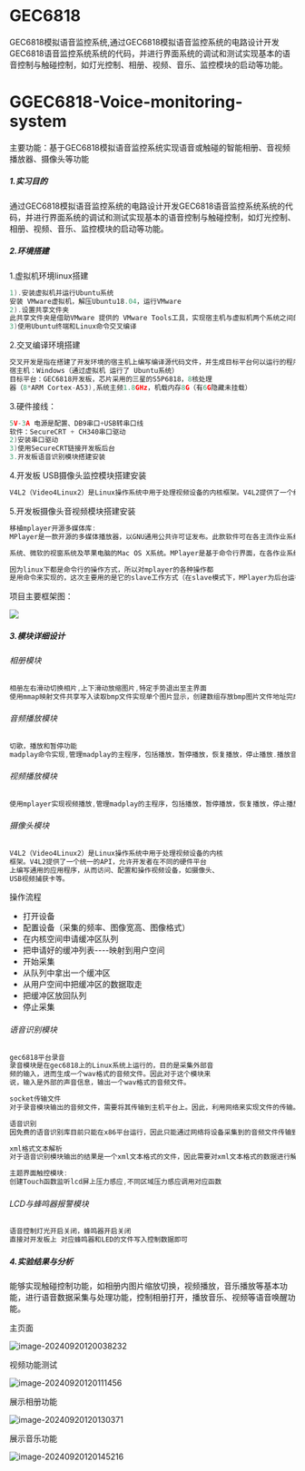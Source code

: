# GEC6818
GEC6818模拟语音监控系统,通过GEC6818模拟语音监控系统的电路设计开发GEC6818语音监控系统系统的代码，并进行界面系统的调试和测试实现基本的语音控制与触碰控制，如灯光控制、相册、视频、音乐、监控模块的启动等功能。
# GGEC6818-Voice-monitoring-system

主要功能：基于GEC6818模拟语音监控系统实现语音或触碰的智能相册、音视频播放器、摄像头等功能

##### 1.实习目的

通过GEC6818模拟语音监控系统的电路设计开发GEC6818语音监控系统系统的代码，并进行界面系统的调试和测试实现基本的语音控制与触碰控制，如灯光控制、相册、视频、音乐、监控模块的启动等功能。

##### 2.环境搭建

1.虚拟机环境linux搭建

```c++
1).安装虚拟机并运行Ubuntu系统
安装 VMware虚拟机，解压Ubuntu18.04，运行VMware
2).设置共享文件夹
此共享文件夹是借助VMware 提供的 VMware Tools工具，实现宿主机与虚拟机两个系统之间的文件共享
3)使用Ubuntu终端和Linux命令交叉编译
```

2.交叉编译环境搭建

```c++
交叉开发是指在搭建了开发环境的宿主机上编写编译源代码文件，并生成目标平台何以运行的程序文件，并将该文件传输到目标平台运行的过程
宿主机：Windows（通过虚拟机 运行了 Ubuntu系统）
目标平台：GEC6818开发板，芯片采用的三星的S5P6818，8核处理
器（8*ARM Cortex-A53),系统主频1.8GHz，机载内存8G（有6G隐藏未挂载）
```

3.硬件接线：

```c++
5V-3A 电源是配置、DB9串口+USB转串口线
软件：SecureCRT + CH340串口驱动
2)安装串口驱动
3)使用SecureCRT链接开发板后台
3.开发板语音识别模块搭建安装
```

4.开发板 USB摄像头监控模块搭建安装

```c++
V4L2（Video4Linux2）是Linux操作系统中用于处理视频设备的内核框架。V4L2提供了一个统一的API，允许开发者在不同的硬件平台上编写通用的应用程序，从而访问、配置和操作视频设备，如摄像头、USB视频捕获卡等。
```

5.开发板摄像头音视频模块搭建安装

```c++
移植mplayer开源多媒体库:
MPlayer是一款开源的多媒体播放器，以GNU通用公共许可证发布。此款软件可在各主流作业系统使用，例如Linux和其他类Unix作业

系统、微软的视窗系统及苹果电脑的Mac OS X系统。MPlayer是基于命令行界面，在各作业系统可选择安装不同的图形界面。

因为linux下都是命令行的操作方式，所以对mplayer的各种操作都
是用命令来实现的，这次主要用的是它的slave工作方式（在slave模式下，MPlayer为后台运行其他程序，不再截获键盘事件， MPlayer会从标准输入读一个换行符（\n）分隔开的命令）。
```

项目主要框架图：

![](C:\Users\86166\AppData\Roaming\Typora\typora-user-images\image-20240920114900890.png)

##### 3.模块详细设计

###### 相册模块

```c++
相册左右滑动切换相片,上下滑动放缩图片,特定手势退出至主界面
使用mmap映射文件共享写入读取bmp文件实现单个图片显示，创建数组存放bmp图片文件地址完成图片切换，延迟函数与区块化显示图片制造百叶窗显示图片特效，定位图片中心偏移实现中心居中图片，色块数组存储模糊比例填充完成放大缩小图片
```

###### 音频播放模块

```c++
切歌，播放和暂停功能
madplay命令实现,管理madplay的主程序，包括播放，暂停播放，恢复播放，停止播放.播放音乐有个逻辑，就是如果是第一次播放的话，就要开始播放音乐，如果不是的话，就要继续播放音乐。上一首下一首功能，要防止数组越界，直接取模也是可以的。
```

###### 视频播放模块

```c++
使用mplayer实现视频播放,管理madplay的主程序，包括播放，暂停播放，恢复播放，停止播放.
```

###### 摄像头模块

```c++
V4L2（Video4Linux2）是Linux操作系统中用于处理视频设备的内核
框架。V4L2提供了一个统一的API，允许开发者在不同的硬件平台
上编写通用的应用程序，从而访问、配置和操作视频设备，如摄像头、
USB视频捕获卡等。
```

操作流程

- 打开设备
- 配置设备（采集的频率、图像宽高、图像格式）
- 在内核空间申请缓冲区队列
- 把申请好的缓冲列表----映射到用户空间
- 开始采集
- 从队列中拿出一个缓冲区
- 从用户空间中把缓冲区的数据取走
- 把缓冲区放回队列
- 停止采集

###### 语音识别模块

```c++
gec6818平台录音
录音模块是在gec6818上的Linux系统上运行的，目的是采集外部音
频的输入，进而生成一个wav格式的音频文件。因此对于这个模块来
说，输入是外部的声音信息，输出一个wav格式的音频文件。

socket传输文件
对于录音模块输出的音频文件，需要将其传输到主机平台上。因此，利用网络来实现文件的传输。对于文件传输模块来说，输入的是文件，输出的也是文件。

语音识别
因免费的语音识别库目前只能在x86平台运行，因此只能通过网络将设备采集到的音频文件传输到主机上，由主机来完成音频文件的解析，语音识别模块的输入的是wav格式的音频文件，输出的xml格式的数据，从而将其写成一个xml文件输出。

xml格式文本解析
对于语音识别模块输出的结果是一个xml文本格式的文件，因此需要对xml文本格式的数据进行解析，对于xml解析模块的输入是一个xml文本格式的文件，进而输出一堆需要的数据。

主题界面触控模块:
创建Touch函数监听lcd屏上压力感应,不同区域压力感应调用对应函数
```

###### LCD与蜂鸣器报警模块

```c++
语音控制灯光开启关闭，蜂鸣器开启关闭 
直接对开发板上 对应蜂鸣器和LED的文件写入控制数据即可
```

##### 4.实验结果与分析

能够实现触碰控制功能，如相册内图片缩放切换，视频播放，音乐播放等基本功能，进行语音数据采集与处理功能，控制相册打开，播放音乐、视频等语音唤醒功能。

主页面

![image-20240920120038232](C:\Users\86166\AppData\Roaming\Typora\typora-user-images\image-20240920120038232.png)

视频功能测试

![image-20240920120111456](C:\Users\86166\AppData\Roaming\Typora\typora-user-images\image-20240920120111456.png)

展示相册功能

![image-20240920120130371](C:\Users\86166\AppData\Roaming\Typora\typora-user-images\image-20240920120130371.png)

展示音乐功能

![image-20240920120145216](C:\Users\86166\AppData\Roaming\Typora\typora-user-images\image-20240920120145216.png)

